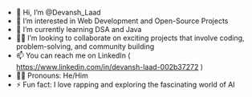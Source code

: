 - 👋 Hi, I’m @Devansh_Laad
- 👀 I’m interested in Web Development and Open-Source Projects 
- 🌱 I’m currently learning DSA and Java
- 🤝🏻 I’m looking to collaborate on exciting projects that involve coding, problem-solving, and community building
- 📫 You can reach me on LinkedIn ( https://www.linkedin.com/in/devansh-laad-002b37272 ) 
- 👨🏼 Pronouns: He/Him
- ⚡ Fun fact:  I love rapping and exploring the fascinating world of AI

<!---
De1shLaad/De1shLaad is a ✨ special ✨ repository because its `README.md` (this file) appears on your GitHub profile.
You can click the Preview link to take a look at your changes.
--->

